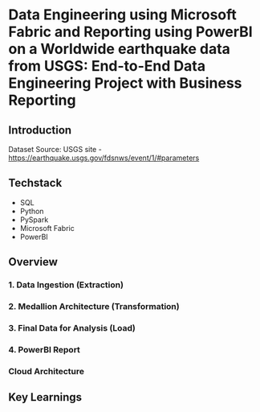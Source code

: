 # Data Engineering using Microsoft Fabric and Reporting using PowerBI on a Worldwide earthquake data from USGS: End-to-End Data Engineering Project with Business Reporting
## Introduction

Dataset Source: USGS site - https://earthquake.usgs.gov/fdsnws/event/1/#parameters

## Techstack
* SQL
* Python
* PySpark
* Microsoft Fabric
* PowerBI

## Overview
### 1. Data Ingestion (Extraction)

### 2. Medallion Architecture (Transformation)

### 3. Final Data for Analysis (Load)

### 4. PowerBI Report

### Cloud Architecture

## Key Learnings
